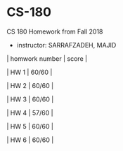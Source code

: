 # CS-180
CS 180 Homework from Fall 2018

* instructor: SARRAFZADEH, MAJID


| homwork number | score |

| HW 1 | 60/60 | 

| HW 2 | 60/60 | 

| HW 3 | 60/60 | 

| HW 4 | 57/60 | 

| HW 5 | 60/60 | 

| HW 6 | 60/60 | 
